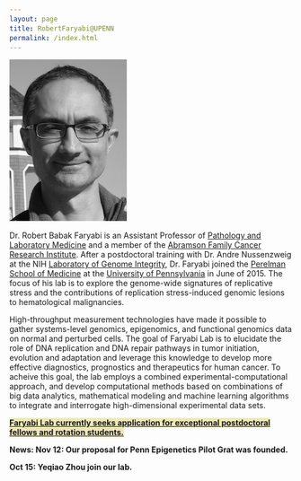 ```yaml
---
layout: page
title: RobertFaryabi@UPENN 
permalink: /index.html
---
```


![Prof. R. B. Faryabi](assets/photo.jpg)

Dr. Robert Babak Faryabi is an Assistant Professor of [Pathology and Laboratory Medicine](http://pathology.med.upenn.edu/) and a member of the [Abramson Family Cancer Research Institute](http://www.afcri.upenn.edu/). After a postdoctoral training with Dr. Andre Nussenzweig at the NIH [Laboratory of Genome Integrity](https://ccr.cancer.gov/Laboratory-of-Genome-Integrity), Dr. Faryabi joined the [Perelman School of Medicine](http://www.med.upenn.edu/) at the [University of Pennsylvania](http://www.upenn.edu/) in June of 2015. The focus of his lab is to explore the genome-wide signatures of replicative stress and the contributions of replication stress-induced genomic lesions to hematological malignancies.

High-throughput measurement technologies have made it possible to gather systems-level genomics, epigenomics, and functional genomics data on normal and perturbed cells. The goal of Faryabi Lab is to elucidate the role of DNA replication and DNA repair pathways in tumor initiation, evolution and adaptation and leverage this knowledge to develop more effective diagnostics, prognostics and therapeutics for human cancer. To acheive this goal, the lab employs a combined experimental-computational approach, and develop computational methods based on combinations of big data analytics, mathematical modeling and machine learning algorithms to integrate and interrogate high-dimensional experimental data sets.

<strong><span style="background-color:rgba(239, 233, 185, 1)">[Faryabi Lab currently seeks application for exceptional postdoctoral fellows and rotation students.](positions.html)</span><strong>

<strong>News:<strong>
Nov 12: Our proposal for Penn Epigenetics Pilot Grat was founded.

Oct 15: Yeqiao Zhou join our lab.

<!--<strong><span style="background-color:rgba(0, 0, 0, 0.0970588)">[Faryabi Lab currently seeks application from exceptional postdoctoral and graduate students.](/positions.html/)</span><strong>-->


